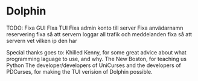 # Dolphin
TODO:
Fixa GUI
FIxa TUI
Fixa admin konto till server
Fixa anvädarnamn reservering
fixa så att servern loggar all trafik och meddelanden
fixa så att servern vet vilken ip den har



Special thanks goes to:
Khilled Kenny, for some great advice about what programming laguage to use, and why.
The New Boston, for teaching us Python
The developer/developers of UniCurses and the developers of PDCurses, for making the TUI verision of Dolphin possible.
